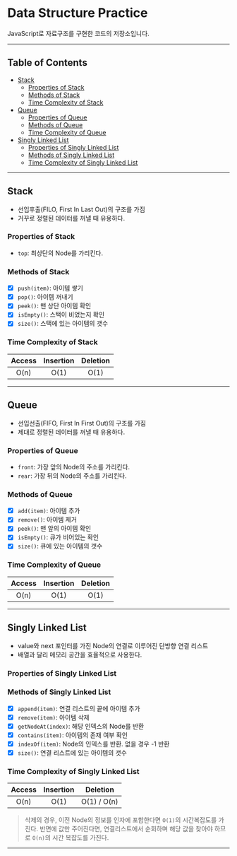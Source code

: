 # Data Structure Practice <!-- omit in TOC -->

JavaScript로 자료구조를 구현한 코드의 저장소입니다.

---

## Table of Contents <!-- omit in TOC -->

- [Stack](#stack)
  - [Properties of Stack](#properties-of-stack)
  - [Methods of Stack](#methods-of-stack)
  - [Time Complexity of Stack](#time-complexity-of-stack)
- [Queue](#queue)
  - [Properties of Queue](#properties-of-queue)
  - [Methods of Queue](#methods-of-queue)
  - [Time Complexity of Queue](#time-complexity-of-queue)
- [Singly Linked List](#singly-linked-list)
  - [Properties of Singly Linked List](#properties-of-singly-linked-list)
  - [Methods of Singly Linked List](#methods-of-singly-linked-list)
  - [Time Complexity of Singly Linked List](#time-complexity-of-singly-linked-list)

---

## Stack

- 선입후출(FILO, First In Last Out)의 구조를 가짐
- 거꾸로 정렬된 데이터를 꺼낼 때 유용하다.

### Properties of Stack

- `top`: 최상단의 Node를 가리킨다.

### Methods of Stack

- [x] `push(item)`: 아이템 쌓기
- [x] `pop()`: 아이템 꺼내기
- [x] `peek()`: 맨 상단 아이템 확인
- [x] `isEmpty()`: 스택이 비었는지 확인
- [x] `size()`: 스택에 있는 아이템의 갯수

### Time Complexity of Stack

  | Access | Insertion | Deletion |
  | :----: | :-------: | :------: |
  |  O(n)  |   O(1)    |   O(1)   |

---

## Queue

- 선입선출(FIFO, First In First Out)의 구조를 가짐
- 제대로 정렬된 데이터를 꺼낼 때 유용하다.

### Properties of Queue

- `front`: 가장 앞의 Node의 주소를 가리킨다.
- `rear`: 가장 뒤의 Node의 주소를 가리킨다.

### Methods of Queue

- [x] `add(item)`: 아이템 추가
- [x] `remove()`: 아이템 제거
- [x] `peek()`: 맨 앞의 아이템 확인
- [x] `isEmpty()`: 큐가 비어있는 확인
- [x] `size()`: 큐에 있는 아이템의 갯수

### Time Complexity of Queue

  | Access | Insertion | Deletion |
  | :----: | :-------: | :------: |
  |  O(n)  |   O(1)    |   O(1)   |

---

## Singly Linked List

- value와 next 포인터를 가진 Node의 연결로 이루어진 단방향 연결 리스트
- 배열과 달리 메모리 공간을 효율적으로 사용한다.

### Properties of Singly Linked List

### Methods of Singly Linked List

- [x] `append(item)`: 연결 리스트의 끝에 아이템 추가
- [x] `remove(item)`: 아이템 삭제
- [x] `getNodeAt(index)`: 해당 인덱스의 Node를 반환
- [x] `contains(item)`: 아이템의 존재 여부 확인
- [x] `indexOf(item)`: Node의 인덱스를 반환. 없을 경우 -1 반환
- [x] `size()`: 연결 리스트에 있는 아이템의 갯수

### Time Complexity of Singly Linked List

  | Access | Insertion |  Deletion   |
  | :----: | :-------: | :---------: |
  |  O(n)  |   O(1)    | O(1) / O(n) |

>삭제의 경우, 이전 Node의 정보를 인자에 포함한다면 `O(1)`의 시간복잡도를 가진다. 반면에 값만 주어진다면, 연결리스트에서 순회하며 해당 값을 찾아야 하므로 `O(n)`의 시간 복잡도를 가진다.

---
